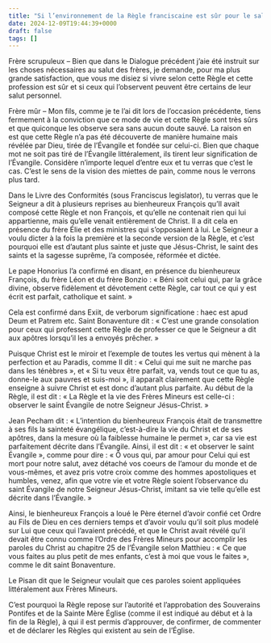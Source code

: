 ```yaml
---
title: "Si l’environnement de la Règle franciscaine est sûr pour le salut"
date: 2024-12-09T19:44:39+0000
draft: false
tags: []
---
```


Frère scrupuleux – Bien que dans le Dialogue précédent j’aie été instruit sur les choses nécessaires au salut des frères, je demande, pour ma plus grande satisfaction, que vous me disiez si vivre selon cette Règle et cette profession est sûr et si ceux qui l’observent peuvent être certains de leur salut personnel.

Frère mûr – Mon fils, comme je te l’ai dit lors de l’occasion précédente, tiens fermement à la conviction que ce mode de vie et cette Règle sont très sûrs et que quiconque les observe sera sans aucun doute sauvé. La raison en est que cette Règle n’a pas été découverte de manière humaine mais révélée par Dieu, tirée de l’Évangile et fondée sur celui-ci. Bien que chaque mot ne soit pas tiré de l’Évangile littéralement, ils tirent leur signification de l’Évangile. Considère n’importe lequel d’entre eux et tu verras que c’est le cas. C’est le sens de la vision des miettes de pain, comme nous le verrons plus tard.

Dans le Livre des Conformités (sous Franciscus legislator), tu verras que le Seigneur a dit à plusieurs reprises au bienheureux François qu’Il avait composé cette Règle et non François, et qu’elle ne contenait rien qui lui appartienne, mais qu’elle venait entièrement de Christ. Il a dit cela en présence du frère Élie et des ministres qui s’opposaient à lui. Le Seigneur a voulu dicter à la fois la première et la seconde version de la Règle, et c’est pourquoi elle est d’autant plus sainte et juste que Jésus-Christ, le saint des saints et la sagesse suprême, l’a composée, réformée et dictée.

Le pape Honorius l’a confirmé en disant, en présence du bienheureux François, du frère Léon et du frère Bonzio : « Béni soit celui qui, par la grâce divine, observe fidèlement et dévotement cette Règle, car tout ce qui y est écrit est parfait, catholique et saint. »

Cela est confirmé dans Exiit, de verborum significatione : haec est apud Deum et Patrem etc. Saint Bonaventure dit : « C’est une grande consolation pour ceux qui professent cette Règle de professer ce que le Seigneur a dit aux apôtres lorsqu’il les a envoyés prêcher. »

Puisque Christ est le miroir et l’exemple de toutes les vertus qui mènent à la perfection et au Paradis, comme Il dit : « Celui qui me suit ne marche pas dans les ténèbres », et « Si tu veux être parfait, va, vends tout ce que tu as, donne-le aux pauvres et suis-moi », il apparaît clairement que cette Règle enseigne à suivre Christ et est donc d’autant plus parfaite. Au début de la Règle, il est dit : « La Règle et la vie des Frères Mineurs est celle-ci : observer le saint Évangile de notre Seigneur Jésus-Christ. »

Jean Pecham dit : « L’intention du bienheureux François était de transmettre à ses fils la sainteté évangélique, c’est-à-dire la vie du Christ et de ses apôtres, dans la mesure où la faiblesse humaine le permet », car sa vie est parfaitement décrite dans l’Évangile. Ainsi, il est dit : « et observer le saint Évangile », comme pour dire : « Ô vous qui, par amour pour Celui qui est mort pour notre salut, avez détaché vos coeurs de l’amour du monde et de vous-mêmes, et avez pris votre croix comme des hommes apostoliques et humbles, venez, afin que votre vie et votre Règle soient l’observance du saint Évangile de notre Seigneur Jésus-Christ, imitant sa vie telle qu’elle est décrite dans l’Évangile. »

Ainsi, le bienheureux François a loué le Père éternel d’avoir confié cet Ordre au Fils de Dieu en ces derniers temps et d’avoir voulu qu’il soit plus modelé sur Lui que ceux qui l’avaient précédé, et que le Christ avait révélé qu’il devait être connu comme l’Ordre des Frères Mineurs pour accomplir les paroles du Christ au chapitre 25 de l’Évangile selon Matthieu : « Ce que vous faites au plus petit de mes enfants, c’est à moi que vous le faites », comme le dit saint Bonaventure.

Le Pisan dit que le Seigneur voulait que ces paroles soient appliquées littéralement aux Frères Mineurs.

C’est pourquoi la Règle repose sur l’autorité et l’approbation des Souverains Pontifes et de la Sainte Mère Église (comme il est indiqué au début et à la fin de la Règle), à qui il est permis d’approuver, de confirmer, de commenter et de déclarer les Règles qui existent au sein de l’Église.


